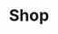 ---
layout: page
title: Shop
permalink: /shop/ 
redirect:   https://www.etsy.com/shop/simplehomemomshop
layout:     redirect
---